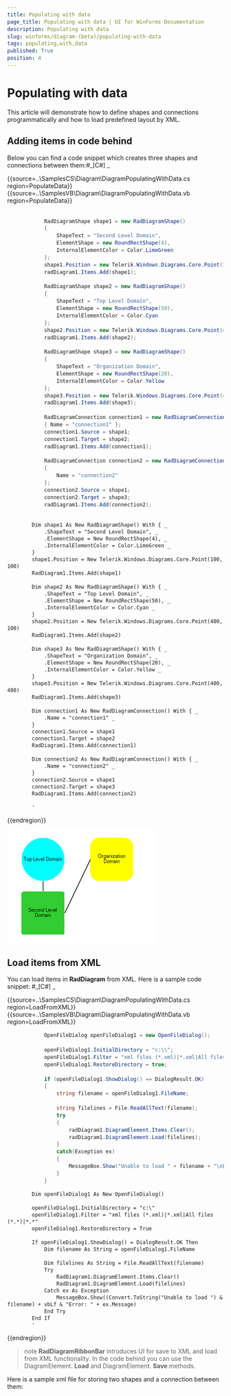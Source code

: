 ```yaml
---
title: Populating with data
page_title: Populating with data | UI for WinForms Documentation
description: Populating with data
slug: winforms/diagram-(beta)/populating-with-data
tags: populating,with,data
published: True
position: 4
---
```


# Populating with data



This article will demonstrate how to define shapes and connections programmatically and how to load predefined layout by XML.

## Adding items in code behind

Below you can find a code snippet which creates three shapes and connections between them:#_[C#] _

	



{{source=..\SamplesCS\Diagram\DiagramPopulatingWithData.cs region=PopulateData}} 
{{source=..\SamplesVB\Diagram\DiagramPopulatingWithData.vb region=PopulateData}} 

````C#
            
            RadDiagramShape shape1 = new RadDiagramShape()
            {
                ShapeText = "Second Level Domain",
                ElementShape = new RoundRectShape(4),
                InternalElementColor = Color.LimeGreen
            };
            shape1.Position = new Telerik.Windows.Diagrams.Core.Point(100, 100);
            radDiagram1.Items.Add(shape1);
            
            RadDiagramShape shape2 = new RadDiagramShape()
            {
                ShapeText = "Top Level Domain",
                ElementShape = new RoundRectShape(50),
                InternalElementColor = Color.Cyan
            };
            shape2.Position = new Telerik.Windows.Diagrams.Core.Point(400, 100);
            radDiagram1.Items.Add(shape2);
            
            RadDiagramShape shape3 = new RadDiagramShape()
            {
                ShapeText = "Organization Domain",
                ElementShape = new RoundRectShape(20),
                InternalElementColor = Color.Yellow
            };
            shape3.Position = new Telerik.Windows.Diagrams.Core.Point(400, 400);
            radDiagram1.Items.Add(shape3);
            
            RadDiagramConnection connection1 = new RadDiagramConnection()
            { Name = "connection1" };
            connection1.Source = shape1;
            connection1.Target = shape2;
            radDiagram1.Items.Add(connection1);
            
            RadDiagramConnection connection2 = new RadDiagramConnection()
            {
                Name = "connection2"
            };
            connection2.Source = shape1;
            connection2.Target = shape3;
            radDiagram1.Items.Add(connection2);
````
````VB.NET

        Dim shape1 As New RadDiagramShape() With { _
            .ShapeText = "Second Level Domain", _
            .ElementShape = New RoundRectShape(4), _
            .InternalElementColor = Color.LimeGreen _
        }
        shape1.Position = New Telerik.Windows.Diagrams.Core.Point(100, 100)
        RadDiagram1.Items.Add(shape1)

        Dim shape2 As New RadDiagramShape() With { _
            .ShapeText = "Top Level Domain", _
            .ElementShape = New RoundRectShape(50), _
            .InternalElementColor = Color.Cyan _
        }
        shape2.Position = New Telerik.Windows.Diagrams.Core.Point(400, 100)
        RadDiagram1.Items.Add(shape2)

        Dim shape3 As New RadDiagramShape() With { _
            .ShapeText = "Organization Domain", _
            .ElementShape = New RoundRectShape(20), _
            .InternalElementColor = Color.Yellow _
        }
        shape3.Position = New Telerik.Windows.Diagrams.Core.Point(400, 400)
        RadDiagram1.Items.Add(shape3)

        Dim connection1 As New RadDiagramConnection() With { _
            .Name = "connection1" _
        }
        connection1.Source = shape1
        connection1.Target = shape2
        RadDiagram1.Items.Add(connection1)

        Dim connection2 As New RadDiagramConnection() With { _
            .Name = "connection2" _
        }
        connection2.Source = shape1
        connection2.Target = shape3
        RadDiagram1.Items.Add(connection2)

        '
````

{{endregion}} 


![diagram-populating-with-data 001](images/diagram-populating-with-data001.png)

## Load items from XML

You can load items in __RadDiagram__ from XML. Here is a sample code snippet:
        #_[C#] _

	



{{source=..\SamplesCS\Diagram\DiagramPopulatingWithData.cs region=LoadFromXML}} 
{{source=..\SamplesVB\Diagram\DiagramPopulatingWithData.vb region=LoadFromXML}} 

````C#
            OpenFileDialog openFileDialog1 = new OpenFileDialog();
            
            openFileDialog1.InitialDirectory = "c:\\";
            openFileDialog1.Filter = "xml files (*.xml)|*.xml|All files (*.*)|*.*";            
            openFileDialog1.RestoreDirectory = true;
            
            if (openFileDialog1.ShowDialog() == DialogResult.OK)
            {
                string filename = openFileDialog1.FileName;
            
                string filelines = File.ReadAllText(filename);
                try
                {
                    radDiagram1.DiagramElement.Items.Clear();
                    radDiagram1.DiagramElement.Load(filelines);
                }
                catch(Exception ex)
                {
                    MessageBox.Show("Unable to load " + filename + "\nError: " + ex.Message);
                }
            }
````
````VB.NET
        Dim openFileDialog1 As New OpenFileDialog()

        openFileDialog1.InitialDirectory = "c:\"
        openFileDialog1.Filter = "xml files (*.xml)|*.xml|All files (*.*)|*.*"
        openFileDialog1.RestoreDirectory = True

        If openFileDialog1.ShowDialog() = DialogResult.OK Then
            Dim filename As String = openFileDialog1.FileName

            Dim filelines As String = File.ReadAllText(filename)
            Try
                RadDiagram1.DiagramElement.Items.Clear()
                RadDiagram1.DiagramElement.Load(filelines)
            Catch ex As Exception
                MessageBox.Show((Convert.ToString("Unable to load ") & filename) + vbLf & "Error: " + ex.Message)
            End Try
        End If
        '
````

{{endregion}} 




>note  __RadDiagramRibbonBar__ introduces UI for save to XML and load from XML functionality. In the code behind
            you can use the DiagramElement. __Load__ and DiagramElement. __Save__ methods.
>


Here is a sample xml file for storing two shapes and a connection between them:
        




